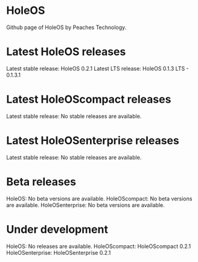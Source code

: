 # HoleOS
Github page of HoleOS by Peaches Technology.

# Latest HoleOS releases
Latest stable release: HoleOS 0.2.1
Latest LTS release: HoleOS 0.1.3 LTS - 0.1.3.1

 # Latest HoleOScompact releases
Latest stable release: No stable releases are available.

# Latest HoleOSenterprise releases
Latest stable release: No stable releases are available.

# Beta releases
HoleOS: No beta versions are available.
HoleOScompact: No beta versions are available.
HoleOSenterprise: No beta versions are available.

# Under development
HoleOS: No releases are available.
HoleOScompact: HoleOScompact 0.2.1
HoleOSenterprise: HoleOSenterprise 0.2.1
